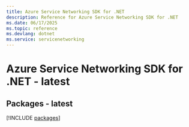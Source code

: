 ```yaml
---
title: Azure Service Networking SDK for .NET
description: Reference for Azure Service Networking SDK for .NET
ms.date: 06/17/2025
ms.topic: reference
ms.devlang: dotnet
ms.service: servicenetworking
---
```

# Azure Service Networking SDK for .NET - latest
## Packages - latest
[!INCLUDE [packages](service-networking-index.md)]